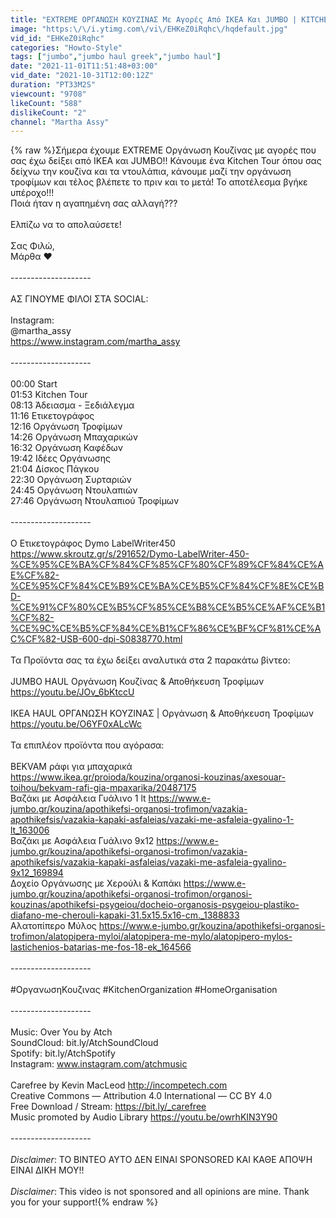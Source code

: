```yaml
---
title: "EXTREME ΟΡΓΑΝΩΣΗ ΚΟΥΖΙΝΑΣ Με Αγορές Από IKEA Και JUMBO | KITCHEN ORGANISATION |Μέρος 1ο"
image: "https:\/\/i.ytimg.com\/vi\/EHKeZ0iRqhc\/hqdefault.jpg"
vid_id: "EHKeZ0iRqhc"
categories: "Howto-Style"
tags: ["jumbo","jumbo haul greek","jumbo haul"]
date: "2021-11-01T11:51:48+03:00"
vid_date: "2021-10-31T12:00:12Z"
duration: "PT33M2S"
viewcount: "9708"
likeCount: "588"
dislikeCount: "2"
channel: "Martha Assy"
---
```

{% raw %}Σήμερα έχουμε EXTREME Οργάνωση Κουζίνας με αγορές που σας έχω δείξει από IKEA και JUMBO!! Κάνουμε ένα Kitchen Tour όπου σας δείχνω την κουζίνα και τα ντουλάπια, κάνουμε μαζί την οργάνωση τροφίμων και τέλος βλέπετε το πριν και το μετά! Το αποτέλεσμα βγήκε υπέροχο!!!<br />Ποιά ήταν η αγαπημένη σας αλλαγή???<br /><br />Ελπίζω να το απολαύσετε!<br /><br />Σας Φιλώ,<br />Μάρθα ❤️<br /><br />-------------------- <br /><br />ΑΣ ΓΙΝΟΥΜΕ ΦΙΛΟΙ ΣΤΑ SOCIAL: <br /><br />Instagram: <br />@martha_assy <br /><a rel="nofollow" target="blank" href="https://www.instagram.com/martha_assy">https://www.instagram.com/martha_assy</a><br /><br />-------------------- <br /><br />00:00 Start<br />01:53 Kitchen Tour<br />08:13 Άδειασμα - Ξεδιάλεγμα<br />11:16 Ετικετογράφος<br />12:16 Οργάνωση Τροφίμων<br />14:26 Οργάνωση Μπαχαρικών<br />16:32 Οργάνωση Καφέδων<br />19:42 Ιδέες Οργάνωσης<br />21:04 Δίσκος Πάγκου<br />22:30 Οργάνωση Συρταριών<br />24:45 Οργάνωση Ντουλαπιών<br />27:46 Οργάνωση Ντουλαπιού Τροφίμων<br /><br />-------------------- <br /><br />Ο Ετικετογράφος Dymo LabelWriter450<br /><a rel="nofollow" target="blank" href="https://www.skroutz.gr/s/291652/Dymo-LabelWriter-450-%CE%95%CE%BA%CF%84%CF%85%CF%80%CF%89%CF%84%CE%AE%CF%82-%CE%95%CF%84%CE%B9%CE%BA%CE%B5%CF%84%CF%8E%CE%BD-%CE%91%CF%80%CE%B5%CF%85%CE%B8%CE%B5%CE%AF%CE%B1%CF%82-%CE%9C%CE%B5%CF%84%CE%B1%CF%86%CE%BF%CF%81%CE%AC%CF%82-USB-600-dpi-S0838770.html">https://www.skroutz.gr/s/291652/Dymo-LabelWriter-450-%CE%95%CE%BA%CF%84%CF%85%CF%80%CF%89%CF%84%CE%AE%CF%82-%CE%95%CF%84%CE%B9%CE%BA%CE%B5%CF%84%CF%8E%CE%BD-%CE%91%CF%80%CE%B5%CF%85%CE%B8%CE%B5%CE%AF%CE%B1%CF%82-%CE%9C%CE%B5%CF%84%CE%B1%CF%86%CE%BF%CF%81%CE%AC%CF%82-USB-600-dpi-S0838770.html</a><br /><br />Τα Προϊόντα σας τα έχω δείξει αναλυτικά στα 2 παρακάτω βίντεο:<br /><br />JUMBO HAUL Οργάνωση Κουζίνας &amp; Αποθήκευση Τροφίμων<br /><a rel="nofollow" target="blank" href="https://youtu.be/JOv_6bKtccU">https://youtu.be/JOv_6bKtccU</a><br /><br />IKEA HAUL ΟΡΓΑΝΩΣΗ ΚΟΥΖΙΝΑΣ | Οργάνωση &amp; Αποθήκευση Τροφίμων<br /><a rel="nofollow" target="blank" href="https://youtu.be/O6YF0xALcWc">https://youtu.be/O6YF0xALcWc</a><br /><br />Τα επιπλέον προϊόντα που αγόρασα:<br /><br />BEKVAM ράφι για μπαχαρικά <a rel="nofollow" target="blank" href="https://www.ikea.gr/proioda/kouzina/organosi-kouzinas/axesouar-toihou/bekvam-rafi-gia-mpaxarika/20487175">https://www.ikea.gr/proioda/kouzina/organosi-kouzinas/axesouar-toihou/bekvam-rafi-gia-mpaxarika/20487175</a><br />Βαζάκι με Ασφάλεια Γυάλινο 1 lt <a rel="nofollow" target="blank" href="https://www.e-jumbo.gr/kouzina/apothikefsi-organosi-trofimon/vazakia-apothikefsis/vazakia-kapaki-asfaleias/vazaki-me-asfaleia-gyalino-1-lt_163006">https://www.e-jumbo.gr/kouzina/apothikefsi-organosi-trofimon/vazakia-apothikefsis/vazakia-kapaki-asfaleias/vazaki-me-asfaleia-gyalino-1-lt_163006</a><br />Βαζάκι με Ασφάλεια Γυάλινο 9x12 <a rel="nofollow" target="blank" href="https://www.e-jumbo.gr/kouzina/apothikefsi-organosi-trofimon/vazakia-apothikefsis/vazakia-kapaki-asfaleias/vazaki-me-asfaleia-gyalino-9x12_169894">https://www.e-jumbo.gr/kouzina/apothikefsi-organosi-trofimon/vazakia-apothikefsis/vazakia-kapaki-asfaleias/vazaki-me-asfaleia-gyalino-9x12_169894</a><br />Δοχείο Οργάνωσης με Χερούλι &amp; Καπάκι <a rel="nofollow" target="blank" href="https://www.e-jumbo.gr/kouzina/apothikefsi-organosi-trofimon/organosi-kouzinas/apothikefsi-psygeiou/docheio-organosis-psygeiou-plastiko-diafano-me-cherouli-kapaki-31.5x15.5x16-cm._1388833">https://www.e-jumbo.gr/kouzina/apothikefsi-organosi-trofimon/organosi-kouzinas/apothikefsi-psygeiou/docheio-organosis-psygeiou-plastiko-diafano-me-cherouli-kapaki-31.5x15.5x16-cm._1388833</a><br />Αλατοπίπερο Μύλος <a rel="nofollow" target="blank" href="https://www.e-jumbo.gr/kouzina/apothikefsi-organosi-trofimon/alatopipera-myloi/alatopipera-me-mylo/alatopipero-mylos-lastichenios-batarias-me-fos-18-ek_164566">https://www.e-jumbo.gr/kouzina/apothikefsi-organosi-trofimon/alatopipera-myloi/alatopipera-me-mylo/alatopipero-mylos-lastichenios-batarias-me-fos-18-ek_164566</a><br /><br />-------------------- <br /><br />#ΟργανωσηΚουζινας #KitchenOrganization #HomeOrganisation<br /><br />-------------------- <br /><br />Music: Over You by Atch<br />SoundCloud: bit.ly/AtchSoundCloud<br />Spotify: bit.ly/AtchSpotify<br />Instagram: www.instagram.com/atchmusic<br /><br />Carefree by Kevin MacLeod <a rel="nofollow" target="blank" href="http://incompetech.com">http://incompetech.com</a> <br />Creative Commons — Attribution 4.0 International — CC BY 4.0 <br />Free Download / Stream: <a rel="nofollow" target="blank" href="https://bit.ly/_carefree">https://bit.ly/_carefree</a><br />Music promoted by Audio Library <a rel="nofollow" target="blank" href="https://youtu.be/owrhKIN3Y90">https://youtu.be/owrhKIN3Y90</a><br /><br />-------------------- <br /><br />*Disclaimer*: ΤΟ ΒΙΝΤΕΟ ΑΥΤΟ ΔΕΝ ΕΙΝΑΙ SPONSORED ΚΑΙ ΚΑΘΕ ΑΠΟΨΗ ΕΙΝΑΙ ΔΙΚΗ ΜΟΥ!!<br /><br />*Disclaimer*: This video is not sponsored and all opinions are mine. Thank you for your support!{% endraw %}

